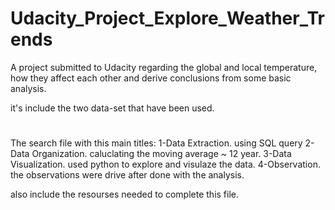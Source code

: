 # Udacity_Project_Explore_Weather_Trends
A project submitted to Udacity regarding the global and local temperature,
how they affect each other and derive conclusions from some basic analysis.

it's include the two data-set that have been used.
#
The search file with this main titles:
1-Data Extraction.
    using SQL query
2-Data Organization.
    caluclating the moving average ~ 12 year.
3-Data Visualization.
    used python to explore and visulaze the data.
4-Observation.
    the observations were drive after done with the analysis.


also include the resourses needed to complete this file.
